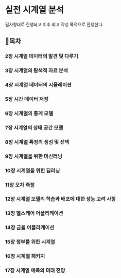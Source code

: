 # 실전 시계열 분석

필사형태로 진행되고 이후 회고 작성 목적으로 진행한다.

## 🏃목차

### 2장 시계열 데이터의 발견 및 다루기
### 3장 시계열의 탐색적 자료 분석
### 4장 시계열 데이터의 시뮬레이션
### 5장 시간 데이터 저장
### 6장 시계열의 통계 모델
### 7장 시계열의 상태 공간 모델
### 8장 시계열 특징의 생성 및 선택
### 9장 시계열을 위한 머신러닝
### 10장 시계열을 위한 딥러닝
### 11장 오차 측정
### 12장 시계열 모델의 학습과 배포에 대한 성능 고려 사항
### 13장 헬스케어 어플리케이션
### 14장 금율 어플리케이션
### 15장 정부를 위한 시계열
### 16장 시계열 패키지
### 17장 시계열 예측의 미래 전망

